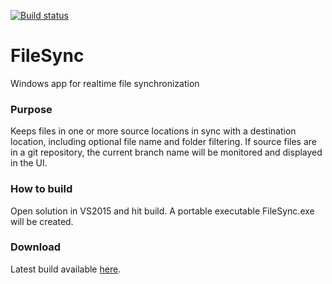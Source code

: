 [![Build status](https://ci.appveyor.com/api/projects/status/d91k3g8yfersbvax?svg=true)](https://ci.appveyor.com/project/faxedhead/filesync)

# FileSync
Windows app for realtime file synchronization

### Purpose
Keeps files in one or more source locations in sync with a destination location, including optional file name and folder filtering.  If source files are in a git repository, the current branch name will be monitored and displayed in the UI.

### How to build
Open solution in VS2015 and hit build.  A portable executable FileSync.exe will be created.  

### Download
Latest build available [here](https://ci.appveyor.com/api/projects/faxedhead/filesync/artifacts/FileSync/bin/Release/FileSync.exe?branch=master).
